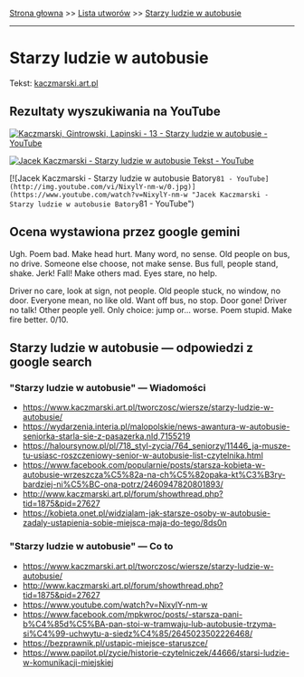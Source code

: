 [Strona głowna](../index.md) >> [Lista utworów](../list.md) >> [Starzy ludzie w autobusie](562.md)

---

# Starzy ludzie w autobusie

Tekst: [kaczmarski.art.pl](https://www.kaczmarski.art.pl/tworczosc/wiersze/starzy-ludzie-w-autobusie/)

## Rezultaty wyszukiwania na YouTube

[![Kaczmarski, Gintrowski, Lapinski - 13 - Starzy ludzie w autobusie - YouTube](http://img.youtube.com/vi/a6kHlZt8DMs/0.jpg)](https://www.youtube.com/watch?v=a6kHlZt8DMs "Kaczmarski, Gintrowski, Lapinski - 13 - Starzy ludzie w autobusie - YouTube")

[![Jacek Kaczmarski - Starzy ludzie w autobusie  Tekst - YouTube](http://img.youtube.com/vi/mzMtmMb2E0o/0.jpg)](https://www.youtube.com/watch?v=mzMtmMb2E0o "Jacek Kaczmarski - Starzy ludzie w autobusie  Tekst - YouTube")

[![Jacek Kaczmarski - Starzy ludzie w autobusie Batory`81 - YouTube](http://img.youtube.com/vi/NixylY-nm-w/0.jpg)](https://www.youtube.com/watch?v=NixylY-nm-w "Jacek Kaczmarski - Starzy ludzie w autobusie Batory`81 - YouTube")

## Ocena wystawiona przez google gemini

Ugh. Poem bad. Make head hurt. Many word, no sense. Old people on bus, no drive. Someone else choose, not make sense. Bus full, people stand, shake. Jerk! Fall! Make others mad. Eyes stare, no help. 

Driver no care, look at sign, not people. Old people stuck, no window, no door. Everyone mean, no like old. Want off bus, no stop. Door gone! Driver no talk! Other people yell. Only choice: jump or... worse. Poem stupid. Make fire better. 0/10.


## Starzy ludzie w autobusie — odpowiedzi z google search

### "Starzy ludzie w autobusie" — Wiadomości

 - <https://www.kaczmarski.art.pl/tworczosc/wiersze/starzy-ludzie-w-autobusie/>
 - <https://wydarzenia.interia.pl/malopolskie/news-awantura-w-autobusie-seniorka-starla-sie-z-pasazerka,nId,7155219>
 - <https://haloursynow.pl/pl/718_styl-zycia/764_seniorzy/11446_ja-musze-tu-usiasc-roszczeniowy-senior-w-autobusie-list-czytelnika.html>
 - <https://www.facebook.com/popularnie/posts/starsza-kobieta-w-autobusie-wrzeszcza%C5%82a-na-ch%C5%82opaka-kt%C3%B3ry-bardziej-ni%C5%BC-ona-potrz/2460947820801893/>
 - <http://www.kaczmarski.art.pl/forum/showthread.php?tid=1875&pid=27627>
 - <https://kobieta.onet.pl/widzialam-jak-starsze-osoby-w-autobusie-zadaly-ustapienia-sobie-miejsca-maja-do-tego/8ds0n>

### "Starzy ludzie w autobusie" — Co to

 - <https://www.kaczmarski.art.pl/tworczosc/wiersze/starzy-ludzie-w-autobusie/>
 - <http://www.kaczmarski.art.pl/forum/showthread.php?tid=1875&pid=27627>
 - <https://www.youtube.com/watch?v=NixylY-nm-w>
 - <https://www.facebook.com/mpkwroc/posts/-starsza-pani-b%C4%85d%C5%BA-pan-stoi-w-tramwaju-lub-autobusie-trzyma-si%C4%99-uchwytu-a-siedz%C4%85/2645023502226468/>
 - <https://bezprawnik.pl/ustapic-miejsce-staruszce/>
 - <https://www.papilot.pl/zycie/historie-czytelniczek/44666/starsi-ludzie-w-komunikacji-miejskiej>

